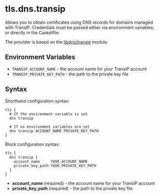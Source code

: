 # tls.dns.transip

<script setup>
import NewInCasket from "./components/NewInCasket.vue";
</script>

Allows you to obtain certificates using DNS records for domains managed with TransIP. Credentials must be passed
either via environment variables, or directly in the Casketfile.

The provider is based on the [libdns/transip](https://github.com/libdns/transip) module.

## Environment Variables

- `TRANSIP_ACCOUNT_NAME` - the account name for your TransIP account
- `TRANSIP_PRIVATE_KEY_PATH` - the path to the private key file

## Syntax

Shorthand configuration syntax:

``` casketfile
tls {
  # If the environment variable is set
  dns transip

  # If no environment variables are set
  dns transip ACCOUNT_NAME PRIVATE_KEY_PATH
}
```

<NewInCasket version="v1.4.0" /> Block configuration syntax:

``` casketfile
tls {
  dns transip {
    account_name     YOUR_ACCOUNT_NAME
    private_key_path YOUR_PRIVATE_KEY_PATH
  }
}
```

- **account_name** (required) - the account name for your TransIP account
- **private_key_path** (required) - the path to the private key file
